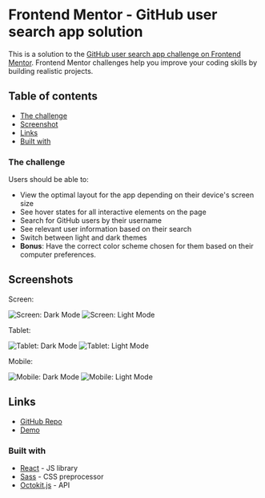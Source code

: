 # Frontend Mentor - GitHub user search app solution

This is a solution to the [GitHub user search app challenge on Frontend Mentor](https://www.frontendmentor.io/challenges/github-user-search-app-Q09YOgaH6). Frontend Mentor challenges help you improve your coding skills by building realistic projects.

## Table of contents

- [The challenge](#the-challenge)
- [Screenshot](#screenshot)
- [Links](#links)
- [Built with](#built-with)

### The challenge

Users should be able to:

- View the optimal layout for the app depending on their device's screen size
- See hover states for all interactive elements on the page
- Search for GitHub users by their username
- See relevant user information based on their search
- Switch between light and dark themes
- **Bonus**: Have the correct color scheme chosen for them based on their computer preferences.

## Screenshots

Screen:

![Screen: Dark Mode](./src/assets/screenshots/desktop-dark.png)
![Screen: Light Mode](./src/assets/screenshots/desktop-light.png)

Tablet:

![Tablet: Dark Mode](./src/assets/screenshots/tablet-dark.png)
![Tablet: Light Mode](./src/assets/screenshots/tablet-light.png)

Mobile:

![Mobile: Dark Mode](./src/assets/screenshots/mobile-dark.png)
![Mobile: Light Mode](./src/assets/screenshots/mobile-light.png)

## Links

- [GitHub Repo](https://github.com/ursasimenc/React-Devfinder)
- [Demo](https://devfinder-us.netlify.app/)

### Built with

- [React](https://reactjs.org/) - JS library
- [Sass](https://sass-lang.com/) - CSS preprocessor
- [Octokit.js](https://github.com/octokit/octokit.js/) - API
